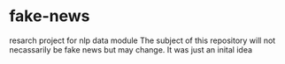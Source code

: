 # fake-news
resarch project for nlp data module
The subject of this repository will not necassarily be fake news but may change. It was just an inital idea
